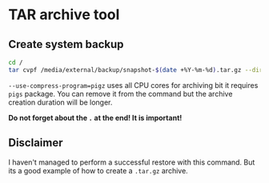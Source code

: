 # TAR archive tool

## Create system backup

```bash
cd /
tar cvpf /media/external/backup/snapshot-$(date +%Y-%m-%d).tar.gz --directory=/ --exclude=proc/* --exclude=sys/* --exclude=dev/* --exclude=mnt/* --exclude=tmp/* --exclude=media/* --use-compress-program=pigz .
```

```--use-compress-program=pigz``` uses all CPU cores for archiving bit it requires ```pigs``` package.  You can remove it from the command but the archive creation duration will be longer.

__Do not forget about the ```.``` at the end! It is important!__

## Disclaimer
I haven't managed to perform a successful restore with this command. But its a good example of how to create a ```.tar.gz``` archive.

